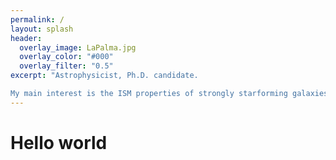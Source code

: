 ```yaml
---
permalink: / 
layout: splash
header:
  overlay_image: LaPalma.jpg
  overlay_color: "#000"
  overlay_filter: "0.5"
excerpt: "Astrophysicist, Ph.D. candidate. 

My main interest is the ISM properties of strongly starforming galaxies."
---
```


# Hello world
